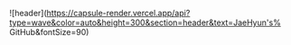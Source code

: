 ![header](https://capsule-render.vercel.app/api?type=wave&color=auto&height=300&section=header&text=JaeHyun's% GitHub&fontSize=90)
